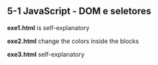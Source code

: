 <h2>5-1 JavaScript - DOM e seletores</h2>

<strong>exe1.html</strong> is self-explanatory

<strong>exe2.html</strong> change the colors inside the blocks

<strong>exe3.html</strong> self-explanatory